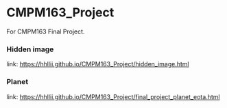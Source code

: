 # CMPM163_Project
For CMPM163 Final Project.

### Hidden image
link: https://hhllii.github.io/CMPM163_Project/hidden_image.html <br>

### Planet
link: https://hhllii.github.io/CMPM163_Project/final_project_planet_eota.html <br>
